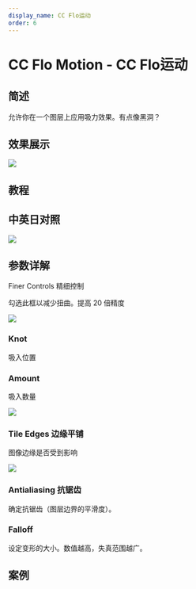 ```yaml
---
display_name: CC Flo运动
order: 6
---
```


# CC Flo Motion - CC Flo运动

## 简述

允许你在一个图层上应用吸力效果。有点像黑洞？

## 效果展示

![](https://cdn.yuelili.com/20211222155557.png)

## 教程

## 中英日对照

![](https://mir.yuelili.com/user/AE/effects/AE-Effects-Distort-CC_Flo_Motion.png)

## 参数详解

Finer Controls 精细控制

勾选此框以减少扭曲。提高 20 倍精度

![](https://cdn.yuelili.com/20211222154103.png)

### Knot

吸入位置

### Amount

吸入数量

![](https://cdn.yuelili.com/20211222154416.png)

### Tile Edges 边缘平铺

图像边缘是否受到影响

![](https://cdn.yuelili.com/20211222154732.png)

### Antialiasing 抗锯齿

确定抗锯齿（图层边界的平滑度）。

### Falloff

设定变形的大小。数值越高，失真范围越广。

## 案例
